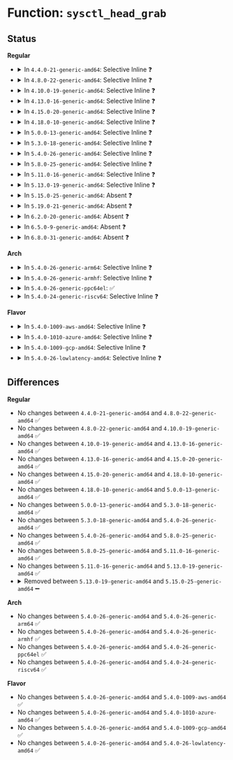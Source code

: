 # Function: <code>sysctl_head_grab</code>

## Status
<b>Regular</b>
<ul>
<li>
<details>
<summary>In <code>4.4.0-21-generic-amd64</code>: Selective Inline ❓</summary>

```c
struct ctl_table_header * sysctl_head_grab(struct ctl_table_header * head)
```

```json
{
  "name": "sysctl_head_grab",
  "collision_type": "Unique Static",
  "inline_type": "Selective",
  "funcs": [
    {
      "addr": 18446744071581485488,
      "name": "sysctl_head_grab",
      "external": false,
      "loc": "fs/proc/proc_sysctl.c:302",
      "file": "fs/proc/proc_sysctl.c",
      "inline": "not declared, inlined",
      "caller_inline": [],
      "caller_func": [
        "fs/proc/proc_sysctl.c:proc_sys_open",
        "fs/proc/proc_sysctl.c:proc_sys_poll",
        "fs/proc/proc_sysctl.c:proc_sys_permission",
        "fs/proc/proc_sysctl.c:proc_sys_getattr",
        "fs/proc/proc_sysctl.c:proc_sys_lookup",
        "fs/proc/proc_sysctl.c:proc_sys_readdir",
        "fs/proc/proc_sysctl.c:proc_sys_readdir",
        "fs/proc/proc_sysctl.c:proc_sys_call_handler"
      ]
    }
  ],
  "symbols": [
    {
      "addr": 18446744071581485488,
      "name": "sysctl_head_grab",
      "section": ".text",
      "bind": "STB_LOCAL",
      "size": 72
    }
  ]
}
```
</details>
</li>
<li>
<details>
<summary>In <code>4.8.0-22-generic-amd64</code>: Selective Inline ❓</summary>

```c
struct ctl_table_header * sysctl_head_grab(struct ctl_table_header * head)
```

```json
{
  "name": "sysctl_head_grab",
  "collision_type": "Unique Static",
  "inline_type": "Selective",
  "funcs": [
    {
      "addr": 18446744071581670016,
      "name": "sysctl_head_grab",
      "external": false,
      "loc": "fs/proc/proc_sysctl.c:302",
      "file": "fs/proc/proc_sysctl.c",
      "inline": "not declared, inlined",
      "caller_inline": [],
      "caller_func": [
        "fs/proc/proc_sysctl.c:proc_sys_getattr",
        "fs/proc/proc_sysctl.c:proc_sys_permission",
        "fs/proc/proc_sysctl.c:proc_sys_readdir",
        "fs/proc/proc_sysctl.c:proc_sys_readdir",
        "fs/proc/proc_sysctl.c:proc_sys_poll",
        "fs/proc/proc_sysctl.c:proc_sys_open",
        "fs/proc/proc_sysctl.c:proc_sys_call_handler",
        "fs/proc/proc_sysctl.c:proc_sys_lookup"
      ]
    }
  ],
  "symbols": [
    {
      "addr": 18446744071581670016,
      "name": "sysctl_head_grab",
      "section": ".text",
      "bind": "STB_LOCAL",
      "size": 73
    }
  ]
}
```
</details>
</li>
<li>
<details>
<summary>In <code>4.10.0-19-generic-amd64</code>: Selective Inline ❓</summary>

```c
struct ctl_table_header * sysctl_head_grab(struct ctl_table_header * head)
```

```json
{
  "name": "sysctl_head_grab",
  "collision_type": "Unique Static",
  "inline_type": "Selective",
  "funcs": [
    {
      "addr": 18446744071581758240,
      "name": "sysctl_head_grab",
      "external": false,
      "loc": "fs/proc/proc_sysctl.c:302",
      "file": "fs/proc/proc_sysctl.c",
      "inline": "not declared, inlined",
      "caller_inline": [],
      "caller_func": [
        "fs/proc/proc_sysctl.c:proc_sys_getattr",
        "fs/proc/proc_sysctl.c:proc_sys_permission",
        "fs/proc/proc_sysctl.c:proc_sys_readdir",
        "fs/proc/proc_sysctl.c:proc_sys_readdir",
        "fs/proc/proc_sysctl.c:proc_sys_poll",
        "fs/proc/proc_sysctl.c:proc_sys_open",
        "fs/proc/proc_sysctl.c:proc_sys_call_handler",
        "fs/proc/proc_sysctl.c:proc_sys_lookup"
      ]
    }
  ],
  "symbols": [
    {
      "addr": 18446744071581758240,
      "name": "sysctl_head_grab",
      "section": ".text",
      "bind": "STB_LOCAL",
      "size": 73
    }
  ]
}
```
</details>
</li>
<li>
<details>
<summary>In <code>4.13.0-16-generic-amd64</code>: Selective Inline ❓</summary>

```c
struct ctl_table_header * sysctl_head_grab(struct ctl_table_header * head)
```

```json
{
  "name": "sysctl_head_grab",
  "collision_type": "Unique Static",
  "inline_type": "Selective",
  "funcs": [
    {
      "addr": 18446744071581811440,
      "name": "sysctl_head_grab",
      "external": false,
      "loc": "fs/proc/proc_sysctl.c:333",
      "file": "fs/proc/proc_sysctl.c",
      "inline": "not declared, inlined",
      "caller_inline": [],
      "caller_func": [
        "fs/proc/proc_sysctl.c:proc_sys_getattr",
        "fs/proc/proc_sysctl.c:proc_sys_permission",
        "fs/proc/proc_sysctl.c:proc_sys_readdir",
        "fs/proc/proc_sysctl.c:proc_sys_readdir",
        "fs/proc/proc_sysctl.c:proc_sys_poll",
        "fs/proc/proc_sysctl.c:proc_sys_open",
        "fs/proc/proc_sysctl.c:proc_sys_call_handler",
        "fs/proc/proc_sysctl.c:proc_sys_lookup"
      ]
    }
  ],
  "symbols": [
    {
      "addr": 18446744071581811440,
      "name": "sysctl_head_grab",
      "section": ".text",
      "bind": "STB_LOCAL",
      "size": 73
    }
  ]
}
```
</details>
</li>
<li>
<details>
<summary>In <code>4.15.0-20-generic-amd64</code>: Selective Inline ❓</summary>

```c
struct ctl_table_header * sysctl_head_grab(struct ctl_table_header * head)
```

```json
{
  "name": "sysctl_head_grab",
  "collision_type": "Unique Static",
  "inline_type": "Selective",
  "funcs": [
    {
      "addr": 18446744071581960992,
      "name": "sysctl_head_grab",
      "external": false,
      "loc": "fs/proc/proc_sysctl.c:334",
      "file": "fs/proc/proc_sysctl.c",
      "inline": "not declared, inlined",
      "caller_inline": [],
      "caller_func": [
        "fs/proc/proc_sysctl.c:proc_sys_getattr",
        "fs/proc/proc_sysctl.c:proc_sys_permission",
        "fs/proc/proc_sysctl.c:proc_sys_readdir",
        "fs/proc/proc_sysctl.c:proc_sys_readdir",
        "fs/proc/proc_sysctl.c:proc_sys_poll",
        "fs/proc/proc_sysctl.c:proc_sys_open",
        "fs/proc/proc_sysctl.c:proc_sys_call_handler",
        "fs/proc/proc_sysctl.c:proc_sys_lookup"
      ]
    }
  ],
  "symbols": [
    {
      "addr": 18446744071581960992,
      "name": "sysctl_head_grab",
      "section": ".text",
      "bind": "STB_LOCAL",
      "size": 73
    }
  ]
}
```
</details>
</li>
<li>
<details>
<summary>In <code>4.18.0-10-generic-amd64</code>: Selective Inline ❓</summary>

```c
struct ctl_table_header * sysctl_head_grab(struct ctl_table_header * head)
```

```json
{
  "name": "sysctl_head_grab",
  "collision_type": "Unique Static",
  "inline_type": "Selective",
  "funcs": [
    {
      "addr": 18446744071582145440,
      "name": "sysctl_head_grab",
      "external": false,
      "loc": "fs/proc/proc_sysctl.c:334",
      "file": "fs/proc/proc_sysctl.c",
      "inline": "not declared, inlined",
      "caller_inline": [],
      "caller_func": [
        "fs/proc/proc_sysctl.c:proc_sys_getattr",
        "fs/proc/proc_sysctl.c:proc_sys_permission",
        "fs/proc/proc_sysctl.c:proc_sys_readdir",
        "fs/proc/proc_sysctl.c:proc_sys_readdir",
        "fs/proc/proc_sysctl.c:proc_sys_poll",
        "fs/proc/proc_sysctl.c:proc_sys_open",
        "fs/proc/proc_sysctl.c:proc_sys_call_handler",
        "fs/proc/proc_sysctl.c:proc_sys_lookup"
      ]
    }
  ],
  "symbols": [
    {
      "addr": 18446744071582145440,
      "name": "sysctl_head_grab",
      "section": ".text",
      "bind": "STB_LOCAL",
      "size": 73
    }
  ]
}
```
</details>
</li>
<li>
<details>
<summary>In <code>5.0.0-13-generic-amd64</code>: Selective Inline ❓</summary>

```c
struct ctl_table_header * sysctl_head_grab(struct ctl_table_header * head)
```

```json
{
  "name": "sysctl_head_grab",
  "collision_type": "Unique Static",
  "inline_type": "Selective",
  "funcs": [
    {
      "addr": 18446744071582240144,
      "name": "sysctl_head_grab",
      "external": false,
      "loc": "fs/proc/proc_sysctl.c:334",
      "file": "fs/proc/proc_sysctl.c",
      "inline": "not declared, inlined",
      "caller_inline": [],
      "caller_func": [
        "fs/proc/proc_sysctl.c:proc_sys_getattr",
        "fs/proc/proc_sysctl.c:proc_sys_permission",
        "fs/proc/proc_sysctl.c:proc_sys_readdir",
        "fs/proc/proc_sysctl.c:proc_sys_readdir",
        "fs/proc/proc_sysctl.c:proc_sys_poll",
        "fs/proc/proc_sysctl.c:proc_sys_open",
        "fs/proc/proc_sysctl.c:proc_sys_call_handler",
        "fs/proc/proc_sysctl.c:proc_sys_lookup"
      ]
    }
  ],
  "symbols": [
    {
      "addr": 18446744071582240144,
      "name": "sysctl_head_grab",
      "section": ".text",
      "bind": "STB_LOCAL",
      "size": 73
    }
  ]
}
```
</details>
</li>
<li>
<details>
<summary>In <code>5.3.0-18-generic-amd64</code>: Selective Inline ❓</summary>

```c
struct ctl_table_header * sysctl_head_grab(struct ctl_table_header * head)
```

```json
{
  "name": "sysctl_head_grab",
  "collision_type": "Unique Static",
  "inline_type": "Selective",
  "funcs": [
    {
      "addr": 18446744071582404560,
      "name": "sysctl_head_grab",
      "external": false,
      "loc": "fs/proc/proc_sysctl.c:339",
      "file": "fs/proc/proc_sysctl.c",
      "inline": "not declared, inlined",
      "caller_inline": [],
      "caller_func": [
        "fs/proc/proc_sysctl.c:proc_sys_getattr",
        "fs/proc/proc_sysctl.c:proc_sys_permission",
        "fs/proc/proc_sysctl.c:proc_sys_readdir",
        "fs/proc/proc_sysctl.c:proc_sys_readdir",
        "fs/proc/proc_sysctl.c:proc_sys_poll",
        "fs/proc/proc_sysctl.c:proc_sys_open",
        "fs/proc/proc_sysctl.c:proc_sys_call_handler",
        "fs/proc/proc_sysctl.c:proc_sys_lookup"
      ]
    }
  ],
  "symbols": [
    {
      "addr": 18446744071582404560,
      "name": "sysctl_head_grab",
      "section": ".text",
      "bind": "STB_LOCAL",
      "size": 75
    }
  ]
}
```
</details>
</li>
<li>
<details>
<summary>In <code>5.4.0-26-generic-amd64</code>: Selective Inline ❓</summary>

```c
struct ctl_table_header * sysctl_head_grab(struct ctl_table_header * head)
```

```json
{
  "name": "sysctl_head_grab",
  "collision_type": "Unique Static",
  "inline_type": "Selective",
  "funcs": [
    {
      "addr": 18446744071582503520,
      "name": "sysctl_head_grab",
      "external": false,
      "loc": "fs/proc/proc_sysctl.c:339",
      "file": "fs/proc/proc_sysctl.c",
      "inline": "not declared, inlined",
      "caller_inline": [],
      "caller_func": [
        "fs/proc/proc_sysctl.c:proc_sys_getattr",
        "fs/proc/proc_sysctl.c:proc_sys_permission",
        "fs/proc/proc_sysctl.c:proc_sys_readdir",
        "fs/proc/proc_sysctl.c:proc_sys_readdir",
        "fs/proc/proc_sysctl.c:proc_sys_poll",
        "fs/proc/proc_sysctl.c:proc_sys_open",
        "fs/proc/proc_sysctl.c:proc_sys_call_handler",
        "fs/proc/proc_sysctl.c:proc_sys_lookup"
      ]
    }
  ],
  "symbols": [
    {
      "addr": 18446744071582503520,
      "name": "sysctl_head_grab",
      "section": ".text",
      "bind": "STB_LOCAL",
      "size": 75
    }
  ]
}
```
</details>
</li>
<li>
<details>
<summary>In <code>5.8.0-25-generic-amd64</code>: Selective Inline ❓</summary>

```c
struct ctl_table_header * sysctl_head_grab(struct ctl_table_header * head)
```

```json
{
  "name": "sysctl_head_grab",
  "collision_type": "Unique Static",
  "inline_type": "Selective",
  "funcs": [
    {
      "addr": 18446744071582806368,
      "name": "sysctl_head_grab",
      "external": false,
      "loc": "fs/proc/proc_sysctl.c:307",
      "file": "fs/proc/proc_sysctl.c",
      "inline": "not declared, inlined",
      "caller_inline": [],
      "caller_func": [
        "fs/proc/proc_sysctl.c:proc_sys_getattr",
        "fs/proc/proc_sysctl.c:proc_sys_permission",
        "fs/proc/proc_sysctl.c:proc_sys_readdir",
        "fs/proc/proc_sysctl.c:proc_sys_readdir",
        "fs/proc/proc_sysctl.c:proc_sys_poll",
        "fs/proc/proc_sysctl.c:proc_sys_open",
        "fs/proc/proc_sysctl.c:proc_sys_lookup"
      ]
    }
  ],
  "symbols": [
    {
      "addr": 18446744071582806368,
      "name": "sysctl_head_grab",
      "section": ".text",
      "bind": "STB_LOCAL",
      "size": 78
    }
  ]
}
```
</details>
</li>
<li>
<details>
<summary>In <code>5.11.0-16-generic-amd64</code>: Selective Inline ❓</summary>

```c
struct ctl_table_header * sysctl_head_grab(struct ctl_table_header * head)
```

```json
{
  "name": "sysctl_head_grab",
  "collision_type": "Unique Static",
  "inline_type": "Selective",
  "funcs": [
    {
      "addr": 18446744071582880048,
      "name": "sysctl_head_grab",
      "external": false,
      "loc": "fs/proc/proc_sysctl.c:308",
      "file": "fs/proc/proc_sysctl.c",
      "inline": "not declared, inlined",
      "caller_inline": [],
      "caller_func": [
        "fs/proc/proc_sysctl.c:proc_sys_getattr",
        "fs/proc/proc_sysctl.c:proc_sys_permission",
        "fs/proc/proc_sysctl.c:proc_sys_readdir",
        "fs/proc/proc_sysctl.c:proc_sys_readdir",
        "fs/proc/proc_sysctl.c:proc_sys_poll",
        "fs/proc/proc_sysctl.c:proc_sys_open",
        "fs/proc/proc_sysctl.c:proc_sys_call_handler",
        "fs/proc/proc_sysctl.c:proc_sys_lookup"
      ]
    }
  ],
  "symbols": [
    {
      "addr": 18446744071582880048,
      "name": "sysctl_head_grab",
      "section": ".text",
      "bind": "STB_LOCAL",
      "size": 78
    }
  ]
}
```
</details>
</li>
<li>
<details>
<summary>In <code>5.13.0-19-generic-amd64</code>: Selective Inline ❓</summary>

```c
struct ctl_table_header * sysctl_head_grab(struct ctl_table_header * head)
```

```json
{
  "name": "sysctl_head_grab",
  "collision_type": "Unique Static",
  "inline_type": "Selective",
  "funcs": [
    {
      "addr": 18446744071582908832,
      "name": "sysctl_head_grab",
      "external": false,
      "loc": "fs/proc/proc_sysctl.c:303",
      "file": "fs/proc/proc_sysctl.c",
      "inline": "not declared, inlined",
      "caller_inline": [],
      "caller_func": [
        "fs/proc/proc_sysctl.c:proc_sys_getattr",
        "fs/proc/proc_sysctl.c:proc_sys_permission",
        "fs/proc/proc_sysctl.c:proc_sys_readdir",
        "fs/proc/proc_sysctl.c:proc_sys_readdir",
        "fs/proc/proc_sysctl.c:proc_sys_poll",
        "fs/proc/proc_sysctl.c:proc_sys_open",
        "fs/proc/proc_sysctl.c:proc_sys_call_handler",
        "fs/proc/proc_sysctl.c:proc_sys_lookup"
      ]
    }
  ],
  "symbols": [
    {
      "addr": 18446744071582908832,
      "name": "sysctl_head_grab",
      "section": ".text",
      "bind": "STB_LOCAL",
      "size": 78
    }
  ]
}
```
</details>
</li>
<li>
<details>
<summary>In <code>5.15.0-25-generic-amd64</code>: Absent ❓</summary>

```json
{
  "name": "sysctl_head_grab",
  "collision_type": "Unique Static",
  "inline_type": "Full",
  "funcs": [
    {
      "addr": 18446744071583243574,
      "name": "sysctl_head_grab",
      "external": false,
      "loc": "fs/proc/proc_sysctl.c:303",
      "file": "fs/proc/proc_sysctl.c",
      "inline": "not declared, inlined",
      "caller_inline": [
        "fs/proc/proc_sysctl.c:proc_sys_getattr",
        "fs/proc/proc_sysctl.c:proc_sys_permission",
        "fs/proc/proc_sysctl.c:proc_sys_readdir",
        "fs/proc/proc_sysctl.c:proc_sys_readdir",
        "fs/proc/proc_sysctl.c:proc_sys_poll",
        "fs/proc/proc_sysctl.c:proc_sys_open",
        "fs/proc/proc_sysctl.c:proc_sys_call_handler",
        "fs/proc/proc_sysctl.c:proc_sys_lookup"
      ],
      "caller_func": []
    }
  ],
  "symbols": []
}
```
</details>
</li>
<li>
<details>
<summary>In <code>5.19.0-21-generic-amd64</code>: Absent ❓</summary>

```json
{
  "name": "sysctl_head_grab",
  "collision_type": "Unique Static",
  "inline_type": "Full",
  "funcs": [
    {
      "addr": 18446744071583748260,
      "name": "sysctl_head_grab",
      "external": false,
      "loc": "fs/proc/proc_sysctl.c:328",
      "file": "fs/proc/proc_sysctl.c",
      "inline": "not declared, inlined",
      "caller_inline": [
        "fs/proc/proc_sysctl.c:proc_sys_getattr",
        "fs/proc/proc_sysctl.c:proc_sys_permission",
        "fs/proc/proc_sysctl.c:proc_sys_readdir",
        "fs/proc/proc_sysctl.c:proc_sys_readdir",
        "fs/proc/proc_sysctl.c:proc_sys_poll",
        "fs/proc/proc_sysctl.c:proc_sys_open",
        "fs/proc/proc_sysctl.c:proc_sys_call_handler",
        "fs/proc/proc_sysctl.c:proc_sys_lookup"
      ],
      "caller_func": []
    }
  ],
  "symbols": []
}
```
</details>
</li>
<li>
<details>
<summary>In <code>6.2.0-20-generic-amd64</code>: Absent ❓</summary>

```json
{
  "name": "sysctl_head_grab",
  "collision_type": "Unique Static",
  "inline_type": "Full",
  "funcs": [
    {
      "addr": 18446744071584363764,
      "name": "sysctl_head_grab",
      "external": false,
      "loc": "fs/proc/proc_sysctl.c:321",
      "file": "fs/proc/proc_sysctl.c",
      "inline": "not declared, inlined",
      "caller_inline": [
        "fs/proc/proc_sysctl.c:proc_sys_getattr",
        "fs/proc/proc_sysctl.c:proc_sys_permission",
        "fs/proc/proc_sysctl.c:proc_sys_readdir",
        "fs/proc/proc_sysctl.c:proc_sys_readdir",
        "fs/proc/proc_sysctl.c:proc_sys_poll",
        "fs/proc/proc_sysctl.c:proc_sys_open",
        "fs/proc/proc_sysctl.c:proc_sys_call_handler",
        "fs/proc/proc_sysctl.c:proc_sys_lookup"
      ],
      "caller_func": []
    }
  ],
  "symbols": []
}
```
</details>
</li>
<li>
<details>
<summary>In <code>6.5.0-9-generic-amd64</code>: Absent ❓</summary>

```json
{
  "name": "sysctl_head_grab",
  "collision_type": "Unique Static",
  "inline_type": "Full",
  "funcs": [
    {
      "addr": 18446744071584594256,
      "name": "sysctl_head_grab",
      "external": false,
      "loc": "fs/proc/proc_sysctl.c:315",
      "file": "fs/proc/proc_sysctl.c",
      "inline": "not declared, inlined",
      "caller_inline": [
        "fs/proc/proc_sysctl.c:proc_sys_getattr",
        "fs/proc/proc_sysctl.c:proc_sys_permission",
        "fs/proc/proc_sysctl.c:proc_sys_readdir",
        "fs/proc/proc_sysctl.c:proc_sys_readdir",
        "fs/proc/proc_sysctl.c:proc_sys_poll",
        "fs/proc/proc_sysctl.c:proc_sys_open",
        "fs/proc/proc_sysctl.c:proc_sys_call_handler",
        "fs/proc/proc_sysctl.c:proc_sys_lookup"
      ],
      "caller_func": []
    }
  ],
  "symbols": []
}
```
</details>
</li>
<li>
<details>
<summary>In <code>6.8.0-31-generic-amd64</code>: Absent ❓</summary>

```json
{
  "name": "sysctl_head_grab",
  "collision_type": "Unique Static",
  "inline_type": "Full",
  "funcs": [
    {
      "addr": 18446744071584825856,
      "name": "sysctl_head_grab",
      "external": false,
      "loc": "fs/proc/proc_sysctl.c:317",
      "file": "fs/proc/proc_sysctl.c",
      "inline": "not declared, inlined",
      "caller_inline": [
        "fs/proc/proc_sysctl.c:proc_sys_getattr",
        "fs/proc/proc_sysctl.c:proc_sys_permission",
        "fs/proc/proc_sysctl.c:proc_sys_readdir",
        "fs/proc/proc_sysctl.c:proc_sys_readdir",
        "fs/proc/proc_sysctl.c:proc_sys_poll",
        "fs/proc/proc_sysctl.c:proc_sys_open",
        "fs/proc/proc_sysctl.c:proc_sys_call_handler",
        "fs/proc/proc_sysctl.c:proc_sys_lookup"
      ],
      "caller_func": []
    }
  ],
  "symbols": []
}
```
</details>
</li>
</ul>
<b>Arch</b>
<ul>
<li>
<details>
<summary>In <code>5.4.0-26-generic-arm64</code>: Selective Inline ❓</summary>

```c
struct ctl_table_header * sysctl_head_grab(struct ctl_table_header * head)
```

```json
{
  "name": "sysctl_head_grab",
  "collision_type": "Unique Static",
  "inline_type": "Selective",
  "funcs": [
    {
      "addr": 18446603336494128648,
      "name": "sysctl_head_grab",
      "external": false,
      "loc": "fs/proc/proc_sysctl.c:339",
      "file": "fs/proc/proc_sysctl.c",
      "inline": "not declared, inlined",
      "caller_inline": [],
      "caller_func": [
        "fs/proc/proc_sysctl.c:proc_sys_getattr",
        "fs/proc/proc_sysctl.c:proc_sys_permission",
        "fs/proc/proc_sysctl.c:proc_sys_readdir",
        "fs/proc/proc_sysctl.c:proc_sys_readdir",
        "fs/proc/proc_sysctl.c:proc_sys_poll",
        "fs/proc/proc_sysctl.c:proc_sys_open",
        "fs/proc/proc_sysctl.c:proc_sys_call_handler",
        "fs/proc/proc_sysctl.c:proc_sys_lookup"
      ]
    }
  ],
  "symbols": [
    {
      "addr": 18446603336494128648,
      "name": "sysctl_head_grab",
      "section": ".text",
      "bind": "STB_LOCAL",
      "size": 168
    }
  ]
}
```
</details>
</li>
<li>
<details>
<summary>In <code>5.4.0-26-generic-armhf</code>: Selective Inline ❓</summary>

```c
struct ctl_table_header * sysctl_head_grab(struct ctl_table_header * head)
```

```json
{
  "name": "sysctl_head_grab",
  "collision_type": "Unique Static",
  "inline_type": "Selective",
  "funcs": [
    {
      "addr": 3227578296,
      "name": "sysctl_head_grab",
      "external": false,
      "loc": "fs/proc/proc_sysctl.c:339",
      "file": "fs/proc/proc_sysctl.c",
      "inline": "not declared, inlined",
      "caller_inline": [],
      "caller_func": [
        "fs/proc/proc_sysctl.c:proc_sys_getattr",
        "fs/proc/proc_sysctl.c:proc_sys_permission",
        "fs/proc/proc_sysctl.c:proc_sys_readdir",
        "fs/proc/proc_sysctl.c:proc_sys_readdir",
        "fs/proc/proc_sysctl.c:proc_sys_poll",
        "fs/proc/proc_sysctl.c:proc_sys_open",
        "fs/proc/proc_sysctl.c:proc_sys_call_handler",
        "fs/proc/proc_sysctl.c:proc_sys_lookup"
      ]
    }
  ],
  "symbols": [
    {
      "addr": 3227578296,
      "name": "sysctl_head_grab",
      "section": ".text",
      "bind": "STB_LOCAL",
      "size": 108
    }
  ]
}
```
</details>
</li>
<li>
<details>
<summary>In <code>5.4.0-26-generic-ppc64el</code>: ✅</summary>

```c
struct ctl_table_header * sysctl_head_grab(struct ctl_table_header * head)
```

```json
{
  "name": "sysctl_head_grab",
  "collision_type": "Unique Static",
  "inline_type": "No",
  "funcs": [
    {
      "addr": 13835058055287800400,
      "name": "sysctl_head_grab",
      "external": false,
      "loc": "fs/proc/proc_sysctl.c:339",
      "file": "fs/proc/proc_sysctl.c",
      "inline": "seen, unknown",
      "caller_inline": [],
      "caller_func": [
        "fs/proc/proc_sysctl.c:proc_sys_getattr",
        "fs/proc/proc_sysctl.c:proc_sys_getattr",
        "fs/proc/proc_sysctl.c:proc_sys_permission",
        "fs/proc/proc_sysctl.c:proc_sys_readdir",
        "fs/proc/proc_sysctl.c:proc_sys_readdir",
        "fs/proc/proc_sysctl.c:proc_sys_poll",
        "fs/proc/proc_sysctl.c:proc_sys_poll",
        "fs/proc/proc_sysctl.c:proc_sys_open",
        "fs/proc/proc_sysctl.c:proc_sys_call_handler",
        "fs/proc/proc_sysctl.c:proc_sys_lookup",
        "fs/proc/proc_sysctl.c:proc_sys_lookup"
      ]
    }
  ],
  "symbols": [
    {
      "addr": 13835058055287800400,
      "name": "sysctl_head_grab",
      "section": ".text",
      "bind": "STB_LOCAL",
      "size": 192
    }
  ]
}
```
</details>
</li>
<li>
<details>
<summary>In <code>5.4.0-24-generic-riscv64</code>: Selective Inline ❓</summary>

```c
struct ctl_table_header * sysctl_head_grab(struct ctl_table_header * head)
```

```json
{
  "name": "sysctl_head_grab",
  "collision_type": "Unique Static",
  "inline_type": "Selective",
  "funcs": [
    {
      "addr": 18446743936273610302,
      "name": "sysctl_head_grab",
      "external": false,
      "loc": "fs/proc/proc_sysctl.c:339",
      "file": "fs/proc/proc_sysctl.c",
      "inline": "not declared, inlined",
      "caller_inline": [],
      "caller_func": [
        "fs/proc/proc_sysctl.c:proc_sys_getattr",
        "fs/proc/proc_sysctl.c:proc_sys_getattr",
        "fs/proc/proc_sysctl.c:proc_sys_permission",
        "fs/proc/proc_sysctl.c:proc_sys_readdir",
        "fs/proc/proc_sysctl.c:proc_sys_readdir",
        "fs/proc/proc_sysctl.c:proc_sys_readdir",
        "fs/proc/proc_sysctl.c:proc_sys_poll",
        "fs/proc/proc_sysctl.c:proc_sys_poll",
        "fs/proc/proc_sysctl.c:proc_sys_open",
        "fs/proc/proc_sysctl.c:proc_sys_call_handler",
        "fs/proc/proc_sysctl.c:proc_sys_lookup",
        "fs/proc/proc_sysctl.c:proc_sys_lookup"
      ]
    }
  ],
  "symbols": [
    {
      "addr": 18446743936273610302,
      "name": "sysctl_head_grab",
      "section": ".text",
      "bind": "STB_LOCAL",
      "size": 136
    }
  ]
}
```
</details>
</li>
</ul>
<b>Flavor</b>
<ul>
<li>
<details>
<summary>In <code>5.4.0-1009-aws-amd64</code>: Selective Inline ❓</summary>

```c
struct ctl_table_header * sysctl_head_grab(struct ctl_table_header * head)
```

```json
{
  "name": "sysctl_head_grab",
  "collision_type": "Unique Static",
  "inline_type": "Selective",
  "funcs": [
    {
      "addr": 18446744071582472256,
      "name": "sysctl_head_grab",
      "external": false,
      "loc": "fs/proc/proc_sysctl.c:339",
      "file": "fs/proc/proc_sysctl.c",
      "inline": "not declared, inlined",
      "caller_inline": [],
      "caller_func": [
        "fs/proc/proc_sysctl.c:proc_sys_getattr",
        "fs/proc/proc_sysctl.c:proc_sys_permission",
        "fs/proc/proc_sysctl.c:proc_sys_readdir",
        "fs/proc/proc_sysctl.c:proc_sys_readdir",
        "fs/proc/proc_sysctl.c:proc_sys_poll",
        "fs/proc/proc_sysctl.c:proc_sys_open",
        "fs/proc/proc_sysctl.c:proc_sys_call_handler",
        "fs/proc/proc_sysctl.c:proc_sys_lookup"
      ]
    }
  ],
  "symbols": [
    {
      "addr": 18446744071582472256,
      "name": "sysctl_head_grab",
      "section": ".text",
      "bind": "STB_LOCAL",
      "size": 75
    }
  ]
}
```
</details>
</li>
<li>
<details>
<summary>In <code>5.4.0-1010-azure-amd64</code>: Selective Inline ❓</summary>

```c
struct ctl_table_header * sysctl_head_grab(struct ctl_table_header * head)
```

```json
{
  "name": "sysctl_head_grab",
  "collision_type": "Unique Static",
  "inline_type": "Selective",
  "funcs": [
    {
      "addr": 18446744071582409488,
      "name": "sysctl_head_grab",
      "external": false,
      "loc": "fs/proc/proc_sysctl.c:339",
      "file": "fs/proc/proc_sysctl.c",
      "inline": "not declared, inlined",
      "caller_inline": [],
      "caller_func": [
        "fs/proc/proc_sysctl.c:proc_sys_getattr",
        "fs/proc/proc_sysctl.c:proc_sys_permission",
        "fs/proc/proc_sysctl.c:proc_sys_readdir",
        "fs/proc/proc_sysctl.c:proc_sys_readdir",
        "fs/proc/proc_sysctl.c:proc_sys_poll",
        "fs/proc/proc_sysctl.c:proc_sys_open",
        "fs/proc/proc_sysctl.c:proc_sys_call_handler",
        "fs/proc/proc_sysctl.c:proc_sys_lookup"
      ]
    }
  ],
  "symbols": [
    {
      "addr": 18446744071582409488,
      "name": "sysctl_head_grab",
      "section": ".text",
      "bind": "STB_LOCAL",
      "size": 75
    }
  ]
}
```
</details>
</li>
<li>
<details>
<summary>In <code>5.4.0-1009-gcp-amd64</code>: Selective Inline ❓</summary>

```c
struct ctl_table_header * sysctl_head_grab(struct ctl_table_header * head)
```

```json
{
  "name": "sysctl_head_grab",
  "collision_type": "Unique Static",
  "inline_type": "Selective",
  "funcs": [
    {
      "addr": 18446744071582462736,
      "name": "sysctl_head_grab",
      "external": false,
      "loc": "fs/proc/proc_sysctl.c:339",
      "file": "fs/proc/proc_sysctl.c",
      "inline": "not declared, inlined",
      "caller_inline": [],
      "caller_func": [
        "fs/proc/proc_sysctl.c:proc_sys_getattr",
        "fs/proc/proc_sysctl.c:proc_sys_permission",
        "fs/proc/proc_sysctl.c:proc_sys_readdir",
        "fs/proc/proc_sysctl.c:proc_sys_readdir",
        "fs/proc/proc_sysctl.c:proc_sys_poll",
        "fs/proc/proc_sysctl.c:proc_sys_open",
        "fs/proc/proc_sysctl.c:proc_sys_call_handler",
        "fs/proc/proc_sysctl.c:proc_sys_lookup"
      ]
    }
  ],
  "symbols": [
    {
      "addr": 18446744071582462736,
      "name": "sysctl_head_grab",
      "section": ".text",
      "bind": "STB_LOCAL",
      "size": 75
    }
  ]
}
```
</details>
</li>
<li>
<details>
<summary>In <code>5.4.0-26-lowlatency-amd64</code>: Selective Inline ❓</summary>

```c
struct ctl_table_header * sysctl_head_grab(struct ctl_table_header * head)
```

```json
{
  "name": "sysctl_head_grab",
  "collision_type": "Unique Static",
  "inline_type": "Selective",
  "funcs": [
    {
      "addr": 18446744071582543520,
      "name": "sysctl_head_grab",
      "external": false,
      "loc": "fs/proc/proc_sysctl.c:339",
      "file": "fs/proc/proc_sysctl.c",
      "inline": "not declared, inlined",
      "caller_inline": [],
      "caller_func": [
        "fs/proc/proc_sysctl.c:proc_sys_getattr",
        "fs/proc/proc_sysctl.c:proc_sys_permission",
        "fs/proc/proc_sysctl.c:proc_sys_readdir",
        "fs/proc/proc_sysctl.c:proc_sys_readdir",
        "fs/proc/proc_sysctl.c:proc_sys_poll",
        "fs/proc/proc_sysctl.c:proc_sys_open",
        "fs/proc/proc_sysctl.c:proc_sys_call_handler",
        "fs/proc/proc_sysctl.c:proc_sys_lookup"
      ]
    }
  ],
  "symbols": [
    {
      "addr": 18446744071582543520,
      "name": "sysctl_head_grab",
      "section": ".text",
      "bind": "STB_LOCAL",
      "size": 75
    }
  ]
}
```
</details>
</li>
</ul>

## Differences
<b>Regular</b>
<ul>
<li>
No changes between <code>4.4.0-21-generic-amd64</code> and <code>4.8.0-22-generic-amd64</code> ✅
</li>
<li>
No changes between <code>4.8.0-22-generic-amd64</code> and <code>4.10.0-19-generic-amd64</code> ✅
</li>
<li>
No changes between <code>4.10.0-19-generic-amd64</code> and <code>4.13.0-16-generic-amd64</code> ✅
</li>
<li>
No changes between <code>4.13.0-16-generic-amd64</code> and <code>4.15.0-20-generic-amd64</code> ✅
</li>
<li>
No changes between <code>4.15.0-20-generic-amd64</code> and <code>4.18.0-10-generic-amd64</code> ✅
</li>
<li>
No changes between <code>4.18.0-10-generic-amd64</code> and <code>5.0.0-13-generic-amd64</code> ✅
</li>
<li>
No changes between <code>5.0.0-13-generic-amd64</code> and <code>5.3.0-18-generic-amd64</code> ✅
</li>
<li>
No changes between <code>5.3.0-18-generic-amd64</code> and <code>5.4.0-26-generic-amd64</code> ✅
</li>
<li>
No changes between <code>5.4.0-26-generic-amd64</code> and <code>5.8.0-25-generic-amd64</code> ✅
</li>
<li>
No changes between <code>5.8.0-25-generic-amd64</code> and <code>5.11.0-16-generic-amd64</code> ✅
</li>
<li>
No changes between <code>5.11.0-16-generic-amd64</code> and <code>5.13.0-19-generic-amd64</code> ✅
</li>
<li>
<details>
<summary>Removed between <code>5.13.0-19-generic-amd64</code> and <code>5.15.0-25-generic-amd64</code> ➖</summary>

```c
struct ctl_table_header * sysctl_head_grab(struct ctl_table_header * head)
```
</details>
</li>
</ul>
<b>Arch</b>
<ul>
<li>
No changes between <code>5.4.0-26-generic-amd64</code> and <code>5.4.0-26-generic-arm64</code> ✅
</li>
<li>
No changes between <code>5.4.0-26-generic-amd64</code> and <code>5.4.0-26-generic-armhf</code> ✅
</li>
<li>
No changes between <code>5.4.0-26-generic-amd64</code> and <code>5.4.0-26-generic-ppc64el</code> ✅
</li>
<li>
No changes between <code>5.4.0-26-generic-amd64</code> and <code>5.4.0-24-generic-riscv64</code> ✅
</li>
</ul>
<b>Flavor</b>
<ul>
<li>
No changes between <code>5.4.0-26-generic-amd64</code> and <code>5.4.0-1009-aws-amd64</code> ✅
</li>
<li>
No changes between <code>5.4.0-26-generic-amd64</code> and <code>5.4.0-1010-azure-amd64</code> ✅
</li>
<li>
No changes between <code>5.4.0-26-generic-amd64</code> and <code>5.4.0-1009-gcp-amd64</code> ✅
</li>
<li>
No changes between <code>5.4.0-26-generic-amd64</code> and <code>5.4.0-26-lowlatency-amd64</code> ✅
</li>
</ul>
